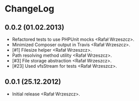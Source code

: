<!---
# This file is part of the ChillDev FileManager bundle.
#
# @author Rafał Wrzeszcz <rafal.wrzeszcz@wrzasq.pl>
# @copyright 2012 - 2013 © by Rafał Wrzeszcz - Wrzasq.pl.
# @version 0.0.2
# @since 0.0.1
# @package ChillDev\Bundle\FileManagerBundle
-->

# ChangeLog

## **0.0.2** (01.02.2013)

- Refactored tests to use PHPUnit mocks &lt;Rafał Wrzeszcz&gt;.
- Minimized Composer output in Travis &lt;Rafał Wrzeszcz&gt;.
- [#1] Filesize helper &lt;Rafał Wrzeszcz&gt;.
- Path resolving method utility &lt;Rafał Wrzeszcz&gt;.
- [#3] File storage abstraction &lt;Rafał Wrzeszcz&gt;.
- [#23] Used vfsStream for tests &lt;Rafał Wrzeszcz&gt;.

## **0.0.1** (25.12.2012)

- Initial release &lt;Rafał Wrzeszcz&gt;.
